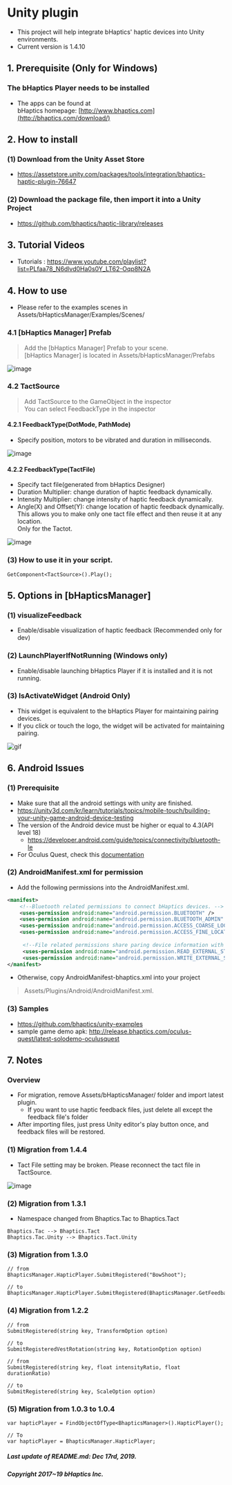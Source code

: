 # Unity plugin
* This project will help integrate bHaptics' haptic devices into Unity environments. 
* Current version is 1.4.10

## 1. Prerequisite (Only for Windows)
### The bHaptics Player needs to be installed
* The apps can be found at <br/>
   bHaptics homepage: [http://www.bhaptics.com](http://bhaptics.com/download/)

## 2. How to install
### (1) Download from the Unity Asset Store 
* https://assetstore.unity.com/packages/tools/integration/bhaptics-haptic-plugin-76647

### (2) Download the package file, then import it into a Unity Project
* https://github.com/bhaptics/haptic-library/releases


## 3. Tutorial Videos
* Tutorials : https://www.youtube.com/playlist?list=PLfaa78_N6dlvd0Ha0s0Y_LT62-Oqp8N2A
 
## 4. How to use 
* Please refer to the examples scenes in Assets/bHapticsManager/Examples/Scenes/
### 4.1 [bHaptics Manager] Prefab
>Add the [bHaptics Manager] Prefab to your scene.<br>
[bHaptics Manager] is located in Assets/bHapticsManager/Prefabs

![image](https://user-images.githubusercontent.com/1837913/60635096-6c1c2e00-9e4c-11e9-8aff-4ae28e72f235.png)

### 4.2 TactSource
>Add TactSource to the GameObject in the inspector<br>
You can select FeedbackType in the inspector

#### 4.2.1 FeedbackType(DotMode, PathMode)
  * Specify position, motors to be vibrated and duration in milliseconds. <br>
  
![image](https://user-images.githubusercontent.com/1837913/60635673-89ea9280-9e4e-11e9-8a8e-475acf57d40e.png)

#### 4.2.2 FeedbackType(TactFile)
  * Specify tact file(generated from bHaptics Designer)
  * Duration Multiplier: change duration of haptic feedback dynamically.
  * Intensity Multiplier: change intensity of haptic feedback dynamically.
  * Angle(X) and Offset(Y): change location of haptic feedback dynamically. <br>
      This allows you to make only one tact file effect and then reuse it at any location. <br>
      Only for the Tactot. <br>
      
![image](https://user-images.githubusercontent.com/1837913/60635769-e8b00c00-9e4e-11e9-9115-d783ce8c1027.png)

### (3) How to use it in your script.
```
GetComponent<TactSource>().Play();
```

## 5. Options in [bHapticsManager]
### (1) visualizeFeedback
* Enable/disable visualization of haptic feedback (Recommended only for dev)

### (2) LaunchPlayerIfNotRunning (Windows only)
* Enable/disable launching bHaptics Player if it is installed and it is not running.

### (3) IsActivateWidget (Android Only)
* This widget is equivalent to the bHaptics Player for maintaining pairing devices.
* If you click or touch the logo, the widget will be activated for maintaining pairing.

![gif](https://user-images.githubusercontent.com/1837913/60641460-d17d1880-9e66-11e9-8171-74d1709dfb67.gif)

## 6. Android Issues
### (1) Prerequisite
* Make sure that all the android settings with unity are finished.
* https://unity3d.com/kr/learn/tutorials/topics/mobile-touch/building-your-unity-game-android-device-testing
* The version of the Android device must be higher or equal to 4.3(API level 18) 
   - https://developer.android.com/guide/topics/connectivity/bluetooth-le
* For Oculus Quest, check this [documentation]( https://github.com/bhaptics/haptic-library/wiki/Getting-Started-(Unity---Oculus-Quest))

### (2) AndroidManifest.xml for permission
* Add the following permissions into the AndroidManifest.xml.

```xml
<manifest>
    <!--Bluetooth related permissions to connect bHaptics devices. -->
    <uses-permission android:name="android.permission.BLUETOOTH" />
    <uses-permission android:name="android.permission.BLUETOOTH_ADMIN" />
    <uses-permission android:name="android.permission.ACCESS_COARSE_LOCATION" />
    <uses-permission android:name="android.permission.ACCESS_FINE_LOCATION" />
    
     <!--File related permissions share paring device information with other apps. This is not necessary -->
     <uses-permission android:name="android.permission.READ_EXTERNAL_STORAGE" />
     <uses-permission android:name="android.permission.WRITE_EXTERNAL_STORAGE" />
</manifest>
```

* Otherwise, copy AndroidManifest-bhaptics.xml into your project
>Assets/Plugins/Android/AndroidManifest.xml.

### (3) Samples 
* https://github.com/bhaptics/unity-examples
* sample game demo apk: http://release.bhaptics.com/oculus-quest/latest-solodemo-oculusquest


## 7. Notes
### Overview
* For migration, remove Assets/bHapticsManager/ folder and import latest plugin. 
   * If you want to use haptic feedback files, just delete all except the feedback file's folder
* After importing files, just press Unity editor's play button once, and feedback files will be restored.

### (1) Migration from 1.4.4
* Tact File setting may be broken. Please reconnect the tact file in TactSource.

![image](https://user-images.githubusercontent.com/1837913/56008174-39afd880-5d16-11e9-8453-a88258296df6.png)


### (2) Migration from 1.3.1

* Namespace changed from Bhaptics.Tac to Bhaptics.Tact
```
Bhaptics.Tac --> Bhaptics.Tact 
Bhaptics.Tac.Unity --> Bhaptics.Tact.Unity
```

### (3) Migration from 1.3.0
```
// from 
BhapticsManager.HapticPlayer.SubmitRegistered("BowShoot");

// to 
BhapticsManager.HapticPlayer.SubmitRegistered(BhapticsManager.GetFeedbackId("BowShoot"));
```

### (4) Migration from 1.2.2 

```
// from 
SubmitRegistered(string key, TransformOption option)

// to 
SubmitRegisteredVestRotation(string key, RotationOption option)

// from
SubmitRegistered(string key, float intensityRatio, float durationRatio)

// to
SubmitRegistered(string key, ScaleOption option) 
```


### (5) Migration from 1.0.3 to 1.0.4
```
var hapticPlayer = FindObjectOfType<BhapticsManager>().HapticPlayer();

// To 
var hapticPlayer = BhapticsManager.HapticPlayer;
```

##### Last update of README.md: Dec 17rd, 2019.

##### Copyright 2017~19 bHaptics Inc.
